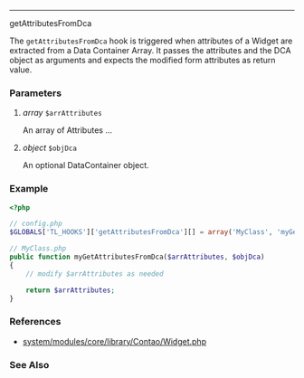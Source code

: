 ------------
getAttributesFromDca

The `getAttributesFromDca` hook is triggered when attributes of a Widget are extracted from a Data Container Array.
It passes the attributes and the DCA object as arguments and expects the modified form attributes as return value.


### Parameters ###

1. *array* `$arrAttributes`

	An array of Attributes ...

2. *object* `$objDca`

	An optional DataContainer object.


### Example ###

```php
<?php

// config.php
$GLOBALS['TL_HOOKS']['getAttributesFromDca'][] = array('MyClass', 'myGetAttributesFromDca');

// MyClass.php
public function myGetAttributesFromDca($arrAttributes, $objDca)
{
    // modify $arrAttributes as needed

    return $arrAttributes;
}
```

### References ###

- [system/modules/core/library/Contao/Widget.php](https://github.com/contao/core/blob/support/3.2/system/modules/core/library/Contao/Widget.php#L1418)

### See Also ###
